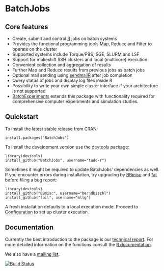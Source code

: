 # BatchJobs

## Core features
* Create, submit and control [R](http://www.r-project.org/) jobs on batch systems
* Provides the functional programming tools Map, Reduce and Filter to operate on the cluster
* Supported systems include Torque/PBS, SGE, SLURM and LSF
* Support for makeshift SSH clusters and local (multicore) execution
* Convenient collection and aggregation of results
* Further Map and Reduce results from previous jobs as batch jobs
* Optional mail sending using [sendmailR](http://cran.r-project.org/web/packages/sendmailR) after job completion
* Query status of jobs and display log files inside R
* Possibility to write your own simple cluster interface if your architecture is not supported
* [BatchExperiments](https://github.com/tudo-r/Batchexperiments) extends this package with functionality required for comprehensive computer experiments and simulation studies.


## Quickstart
To install the latest stable release from CRAN:
```splus
install.packages("BatchJobs")
```
To install the development version use the [devtools](http://cran.r-project.org/web/packages/devtools) package:
```splus
library(devtools)
install_github("BatchJobs", username="tudo-r")
```
Sometimes it might be required to update BatchJobs' dependencies as well.
If you encounter errors during installation, try upgrading by [BBmisc](https://github.com/berndbischl/BBmisc) and [fail](https://github.com/mllg/fail) before filing a bug report:
```splus
library(devtools)
install_github("BBmisc", username="berndbischl")
install_github("fail", username="mllg")
```
A fresh installation defaults to a local execution mode.
Proceed to [Configuration](../../wiki/Configuration) to set up cluster execution.

## Documentation
Currently the best introduction to the package is our [technical report](http://sfb876.tu-dortmund.de/PublicPublicationFiles/bischl_etal_2012a.pdf).
For more detailed information on the functions consult the [R documentation](http://tudo-r.github.io/BatchJobs/).

We also have a [mailing list](http://groups.google.com/group/batchjobs).

[![Build Status](https://travis-ci.org/tudo-r/BatchJobs.png)](https://travis-ci.org/tudo-r/BatchJobs)

